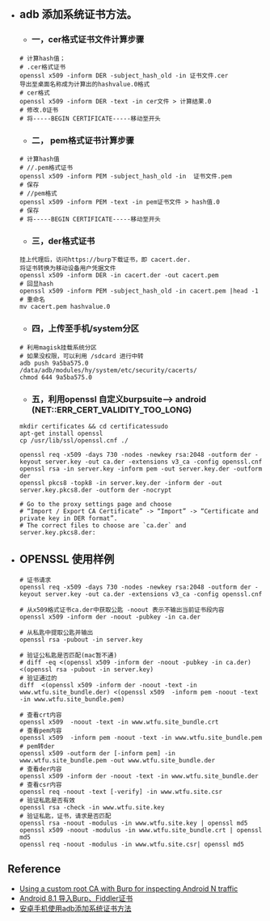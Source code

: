 + ## adb 添加系统证书方法。
    - ### 一，cer格式证书文件计算步骤
    ```shell
    # 计算hash值；
    # .cer格式证书
    openssl x509 -inform DER -subject_hash_old -in 证书文件.cer
    导出至桌面名称成为计算出的hashvalue.0格式
    # cer格式
    openssl x509 -inform DER -text -in cer文件 > 计算结果.0
    # 修改.0证书
    # 将-----BEGIN CERTIFICATE-----移动至开头
    ```

    - ### 二， pem格式证书计算步骤
    ```shell
    # 计算hash值
    # //.pem格式证书
    openssl x509 -inform PEM -subject_hash_old -in  证书文件.pem
    # 保存
    # //pem格式
    openssl x509 -inform PEM -text -in pem证书文件 > hash值.0
    # 保存
    # 将-----BEGIN CERTIFICATE-----移动至开头
    ```
    
    - ### 三，der格式证书
    ```shell
    挂上代理后，访问https://burp下载证书，即 cacert.der.
    将证书转换为移动设备用户凭据文件
    openssl x509 -inform DER -in cacert.der -out cacert.pem
    # 回显hash
    openssl x509 -inform PEM -subject_hash_old -in cacert.pem |head -1
    # 重命名
    mv cacert.pem hashvalue.0
    ```

    - ### 四，上传至手机/system分区
    ```shell
    # 利用magisk挂载系统分区
    # 如果没权限，可以利用 /sdcard 进行中转
    adb push 9a5ba575.0 /data/adb/modules/hy/system/etc/security/cacerts/
    chmod 644 9a5ba575.0
    ```

    - ### 五，利用openssl 自定义burpsuite--> android (NET::ERR_CERT_VALIDITY_TOO_LONG)
    ```shell
    mkdir certificates && cd certificatessudo 
    apt-get install openssl
    cp /usr/lib/ssl/openssl.cnf ./

    openssl req -x509 -days 730 -nodes -newkey rsa:2048 -outform der -keyout server.key -out ca.der -extensions v3_ca -config openssl.cnf
    openssl rsa -in server.key -inform pem -out server.key.der -outform der
    openssl pkcs8 -topk8 -in server.key.der -inform der -out server.key.pkcs8.der -outform der -nocrypt

    # Go to the proxy settings page and choose 
    # “Import / Export CA Certificate” -> “Import” -> “Certificate and private key in DER format”. 
    # The correct files to choose are `ca.der` and server.key.pkcs8.der:
    ```

+ ## OPENSSL 使用样例

    ```shell
    # 证书请求
    openssl req -x509 -days 730 -nodes -newkey rsa:2048 -outform der -keyout server.key -out ca.der -extensions v3_ca -config openssl.cnf

    # 从x509格式证书ca.der中获取公匙 -noout 表示不输出当前证书段内容
    openssl x509 -inform der -noout -pubkey -in ca.der

    # 从私匙中提取公匙并输出
    openssl rsa -pubout -in server.key

    # 验证公私匙是否匹配(mac暂不通)
    # diff -eq <(openssl x509 -inform der -noout -pubkey -in ca.der) <(openssl rsa -pubout -in server.key)
    # 验证通过的
    diff  <(openssl x509 -inform der -noout -text -in www.wtfu.site_bundle.der) <(openssl x509  -inform pem -noout -text -in www.wtfu.site_bundle.pem)

    # 查看crt内容
    openssl x509  -noout -text -in www.wtfu.site_bundle.crt
    # 查看pem内容
    openssl x509  -inform pem -noout -text -in www.wtfu.site_bundle.pem
    # pem转der
    openssl x509 -outform der [-inform pem] -in www.wtfu.site_bundle.pem -out www.wtfu.site_bundle.der
    # 查看der内容
    openssl x509 -inform der -noout -text -in www.wtfu.site_bundle.der
    # 查看csr内容
    openssl req -noout -text [-verify] -in www.wtfu.site.csr
    # 验证私匙是否有效
    openssl rsa -check -in www.wtfu.site.key
    # 验证私匙，证书，请求是否匹配
    openssl rsa -noout -modulus -in www.wtfu.site.key | openssl md5
    openssl x509 -noout -modulus -in www.wtfu.site_bundle.crt | openssl md5
    openssl req -noout -modulus -in www.wtfu.site.csr| openssl md5
    ```

## Reference
* [Using a custom root CA with Burp for inspecting Android N traffic](https://blog.nviso.eu/2018/01/31/using-a-custom-root-ca-with-burp-for-inspecting-android-n-traffic/)
* [Android 8.1 导入Burp、Fiddler证书](http://t.zoukankan.com/cijian9000-p-13431754.html)
* [安卓手机使用adb添加系统证书方法](https://zhuanlan.zhihu.com/p/473750804)